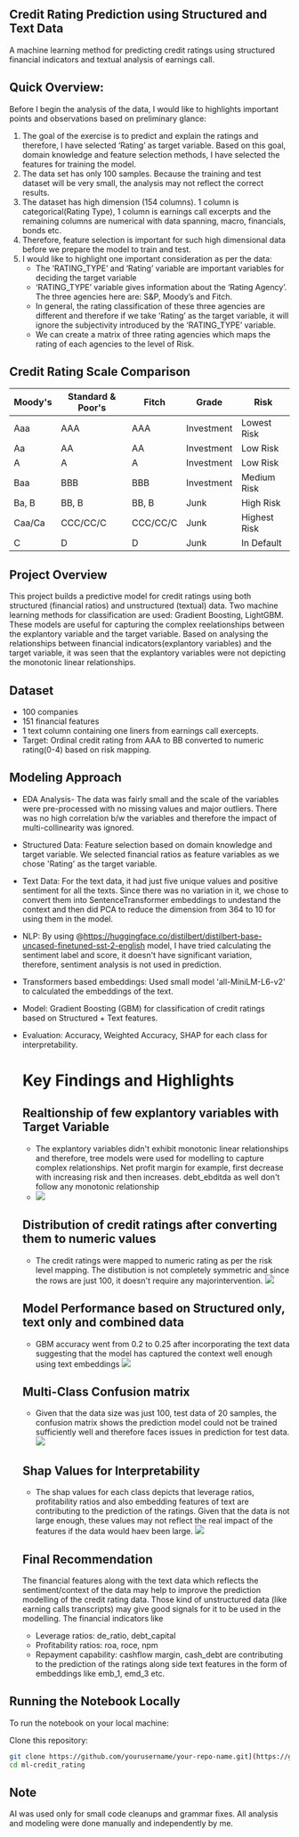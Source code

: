 ## Credit Rating Prediction using Structured and Text Data
A machine learning method for predicting credit ratings using structured financial indicators and textual analysis of earnings call.

## Quick Overview:

Before I begin the analysis of the data, I would like to highlights important points and observations based on preliminary glance:
1. The goal of the exercise is to predict and explain the ratings and therefore, I have selected ‘Rating’ as target variable. Based on this goal, domain knowledge and feature selection methods, I have selected the features for training the model. 
2. The data set has only 100 samples. Because the training and test dataset will be very small, the analysis may not reflect the correct results. 
3. The dataset has high dimension (154 columns). 1 column is categorical(Rating Type), 1 column is earnings call excerpts and the remaining columns are numerical with data spanning, macro, financials, bonds etc.
4. Therefore, feature selection is important for such high dimensional data before we prepare the model to train and test.
5. I would like to highlight one important consideration as per the data:
    -  The ‘RATING_TYPE’ and ‘Rating’ variable are important variables for deciding the target variable
    -  ‘RATING_TYPE’ variable gives information about the ‘Rating Agency’. The three agencies here are: S&P, Moody’s and Fitch. 
    -  In general, the rating classification of these three agencies are different and therefore if we take ‘Rating’ as the target              variable, it will ignore the subjectivity introduced by the ‘RATING_TYPE’ variable.
    -  We can create a matrix of three rating agencies which maps the rating of each agencies to the level of Risk.

## Credit Rating Scale Comparison

| Moody's | Standard & Poor's | Fitch        | Grade       | Risk            |
|---------|-------------------|--------------|-------------|------------------|
| Aaa     | AAA               | AAA          | Investment  | Lowest Risk      |
| Aa      | AA                | AA           | Investment  | Low Risk         |
| A       | A                 | A            | Investment  | Low Risk         |
| Baa     | BBB               | BBB          | Investment  | Medium Risk      |
| Ba, B   | BB, B             | BB, B        | Junk        | High Risk        |
| Caa/Ca  | CCC/CC/C          | CCC/CC/C     | Junk        | Highest Risk     |
| C       | D                 | D            | Junk        | In Default       |


## Project Overview

This project builds a predictive model for credit ratings using both structured (financial ratios) and unstructured (textual) data. 
Two machine learning methods for classification are used: Gradient Boosting, LightGBM.
These models are useful for capturing the complex reelationships between the explantory variable and the target variable. Based on analysing the relationships between financial indicators(explantory variables) and the target variable, it was seen that the explantory variables were not depicting the monotonic linear relationships.

## Dataset

- 100 companies
- 151 financial features
- 1 text column containing one liners from earnings call exercepts.
- Target: Ordinal credit rating from AAA to BB converted to numeric rating(0-4) based on risk mapping.


## Modeling Approach
- EDA Analysis- The data was fairly small and the scale of the variables were pre-processed with no missing values
  and major outliers. There was no high correlation b/w the variables and therefore the impact of multi-collinearity was ignored.
- Structured Data: Feature selection based on domain knowledge and target variable. We selected financial ratios as feature variables as   we chose 'Rating' as the target variable.
- Text Data: For the text data, it had just five unique values and positive sentiment for all the texts. Since there was no variation in it, we chose to convert them into SentenceTransformer embeddings to undestand the context and then did PCA to reduce the dimension from 364 to 10 for using them in the model.
- NLP: By using @https://huggingface.co/distilbert/distilbert-base-uncased-finetuned-sst-2-english model, I have tried calculating the sentiment label and score, it doesn't have significant variation, therefore, sentiment analysis is not used in prediction.
- Transformers based embeddings: Used small model 'all-MiniLM-L6-v2' to calculated the embeddings of the text.
- Model: Gradient Boosting (GBM) for classification of credit ratings based on Structured + Text features.
- Evaluation: Accuracy, Weighted Accuracy, SHAP for each class for interpretability.

  # Key Findings and Highlights

  ## Realtionship of few explantory variables with Target Variable
  - The explantory variables didn't exhibit monotonic linear relationships and therefore, tree models were used for modelling to capture complex relationships. Net profit margin for example, first decrease with increasing risk and then increases. debt_ebditda as well don't follow any monotonic relationship
  - ![](box_plot_relation_with_target.png)
  
  ## Distribution of credit ratings after converting them to numeric values
  - The credit ratings were mapped to numeric rating as per the risk level mapping. The distibution is not completely symmetric and since the rows are just 100, it doesn't require any majorintervention.
  ![](distribution_target.png)
  
  ## Model Performance based on Structured only, text only and combined data
  - GBM accuracy went from 0.2 to 0.25 after incorporating the text data suggesting that the model has captured the context well enough using text embeddings
  ![](model_performance.png)

  ## Multi-Class Confusion matrix
  - Given that the data size was just 100, test data of 20 samples, the confusion matrix shows the prediction model could not be trained sufficiently well and therefore faces issues in prediction for test data.
  ![](confusion_matrix_multi_label.png)

  ## Shap Values for Interpretability
  - The shap values for each class depicts that leverage ratios, profitability ratios and also embedding features of text are contributing to the prediction of the ratings. Given that the data is not large enough, these values may not reflect the real impact of the features if the data would haev been large.
  ![](shap_plot.png)

  ## Final Recommendation
  The financial features along with the text data which reflects the sentiment/context of the data may help to improve the prediction modelling of the credit rating data. Those kind of unstructured data (like earning calls transcripts) may give good signals for it to be used in the modelling. The financial indicators like
  - Leverage ratios: de_ratio, debt_capital
  - Profitability  ratios: roa, roce, npm
  - Repayment capability: cashflow margin, cash_debt
    are contributing to the prediction of the ratings along side text features in the form of embeddings like emb_1, emd_3 etc. 

## Running the Notebook Locally

To run the notebook on your local machine:

Clone this repository:
```bash
git clone https://github.com/yourusername/your-repo-name.git](https://github.com/rajat14/ml-credit_rating.git
cd ml-credit_rating
```

## Note
AI was used only for small code cleanups and grammar fixes. All analysis and modeling were done manually and independently by me.
  
  


